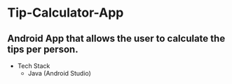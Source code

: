 # Tip-Calculator-App
## Android App that allows the user to calculate the tips per person.

* Tech Stack
    * Java (Android Studio)
